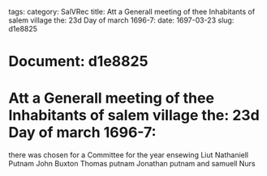 tags: 
category: SalVRec
title: Att a Generall meeting of thee Inhabitants of salem village the: 23d Day of march 1696-7:
date: 1697-03-23
slug: d1e8825




# Document: d1e8825


# Att a Generall meeting of thee Inhabitants of salem village the: 23d Day of march 1696-7: 

there was chosen for a Committee for the year ensewing Liut Nathaniell Putnam John Buxton Thomas putnam Jonathan putnam and samuell Nurs
